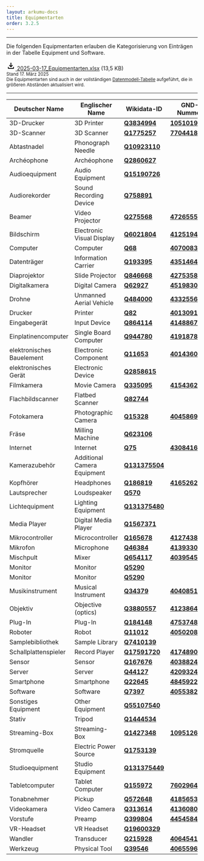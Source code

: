 ```yaml
---
layout: arkumu-docs
title: Equipmentarten
order: 3.2.5
---
```


---

Die folgenden Equipmentarten erlauben die Kategorisierung von Einträgen in der Tabelle Equipment und Software.

[<svg class="download-icon" xmlns="https://www.w3.org/2000/svg" height="24" viewBox="0 -960 960 960" width="24"><path d="M480-320 280-520l56-58 104 104v-326h80v326l104-104 56 58-200 200ZM240-160q-33 0-56.5-23.5T160-240v-120h80v120h480v-120h80v120q0 33-23.5 56.5T720-160H240Z"/></svg> 2025-03-17_Equipmentarten.xlsx](/assets/documents/2025-03-17_Equipmentarten.xlsx) (13,5 KB)  
<sub>Stand 17. März 2025  
Die Equipmentarten sind auch in der vollständigen [Datenmodell-Tabelle](/technische-dokumentation/datenmodell#tabelle) aufgeführt, die in größeren Abständen aktualisiert wird.</sub>

---

| Deutscher Name | Englischer Name | Wikidata-ID | GND-Nummer | AAT-ID |
| ------------- | ------------- | ------------- | ------------- | ------------- |
| 3D-Drucker | 3D Printer | [**Q3834994**](https://www.wikidata.org/entity/Q3834994) | [**1051019354**](https://d-nb.info/gnd/1051019354) | [**300391466**](https://vocab.getty.edu/aat/300391466) |
| 3D-Scanner | 3D Scanner | [**Q1775257**](https://www.wikidata.org/entity/Q1775257) | [**7704418-6**](https://d-nb.info/gnd/7704418-6) |  |
| Abtastnadel | Phonograph Needle | [**Q10923110**](https://www.wikidata.org/entity/Q10923110) |  | [**300374973**](https://vocab.getty.edu/aat/300374973) |
| Archéophone | Archéophone | [**Q2860627**](https://www.wikidata.org/entity/Q2860627) |  |  |
| Audioequipment | Audio Equipment | [**Q15190726**](https://www.wikidata.org/entity/Q15190726) |  | [**300387677**](https://vocab.getty.edu/aat/300387677) |
| Audiorekorder | Sound Recording Device | [**Q758891**](https://www.wikidata.org/entity/Q758891) |  |  |
| Beamer | Video Projector | [**Q275568**](https://www.wikidata.org/entity/Q275568) | [**4726555-3**](https://d-nb.info/gnd/4726555-3) |  |
| Bildschirm | Electronic Visual Display | [**Q6021804**](https://www.wikidata.org/entity/Q6021804) | [**4125194-5**](https://d-nb.info/gnd/4125194-5) |  |
| Computer | Computer | [**Q68**](https://www.wikidata.org/entity/Q68) | [**4070083-5**](https://d-nb.info/gnd/4070083-5) |  |
| Datenträger | Information Carrier | [**Q193395**](https://www.wikidata.org/entity/Q193395) | [**4351464-9**](https://d-nb.info/gnd/4351464-9) |  |
| Diaprojektor | Slide Projector | [**Q846668**](https://www.wikidata.org/entity/Q846668) | [**4275358-2**](https://d-nb.info/gnd/4275358-2) | [**300311986**](https://vocab.getty.edu/aat/300311986) |
| Digitalkamera | Digital Camera | [**Q62927**](https://www.wikidata.org/entity/Q62927) | [**4519830-5**](https://d-nb.info/gnd/4519830-5) | [**300266792**](https://vocab.getty.edu/aat/300266792) |
| Drohne | Unmanned Aerial Vehicle | [**Q484000**](https://www.wikidata.org/entity/Q484000) | [**4332556-7**](https://d-nb.info/gnd/4332556-7) |  |
| Drucker | Printer | [**Q82**](https://www.wikidata.org/entity/Q82) | [**4013091-5**](https://d-nb.info/gnd/4013091-5) | [**300024535**](https://vocab.getty.edu/aat/300024535) |
| Eingabegerät | Input Device | [**Q864114**](https://www.wikidata.org/entity/Q864114) | [**4148867-2**](https://d-nb.info/gnd/4148867-2) | [**300168267**](https://vocab.getty.edu/aat/300168267) |
| Einplatinencomputer | Single Board Computer | [**Q944780**](https://www.wikidata.org/entity/Q944780) | [**4191878-2**](https://d-nb.info/gnd/4191878-2) |  |
| elektronisches Bauelement | Electronic Component | [**Q11653**](https://www.wikidata.org/entity/Q11653) | [**4014360-0**](https://d-nb.info/gnd/4014360-0) |  |
| elektronisches Gerät | Electronic Device | [**Q2858615**](https://www.wikidata.org/entity/Q2858615) |  |  |
| Filmkamera | Movie Camera | [**Q335095**](https://www.wikidata.org/entity/Q335095) | [**4154362-2**](https://d-nb.info/gnd/4154362-2) | [**300022644**](https://vocab.getty.edu/aat/300022644) |
| Flachbildscanner | Flatbed Scanner | [**Q82744**](https://www.wikidata.org/entity/Q82744) |  |  |
| Fotokamera | Photographic Camera | [**Q15328**](https://www.wikidata.org/entity/Q15328) | [**4045869-6**](https://d-nb.info/gnd/4045869-6) | [**300022636**](https://vocab.getty.edu/aat/300022636) |
| Fräse | Milling Machine | [**Q623106**](https://www.wikidata.org/entity/Q623106) |  | [**300024721**](https://vocab.getty.edu/aat/300024721) |
| Internet | Internet | [**Q75**](https://www.wikidata.org/entity/Q75) | [**4308416-3**](https://d-nb.info/gnd/4308416-3) |  |
| Kamerazubehör | Additional Camera Equipment | [**Q131375504**](https://www.wikidata.org/entity/Q131375504) |  |  |
| Kopfhörer | Headphones | [**Q186819**](https://www.wikidata.org/entity/Q186819) | [**4165262-9**](https://d-nb.info/gnd/4165262-9) | [**300266751**](https://vocab.getty.edu/aat/300266751) |
| Lautsprecher | Loudspeaker | [**Q570**](https://www.wikidata.org/entity/Q570) |  | [**300250653**](https://vocab.getty.edu/aat/300250653) |
| Lichtequipment | Lighting Equipment | [**Q131375480**](https://www.wikidata.org/entity/Q131375480) |  |  |
| Media Player | Digital Media Player | [**Q1567371**](https://www.wikidata.org/entity/Q1567371) |  |  |
| Mikrocontroller | Microcontroller | [**Q165678**](https://www.wikidata.org/entity/Q165678) | [**4127438-6**](https://d-nb.info/gnd/4127438-6) |  |
| Mikrofon | Microphone | [**Q46384**](https://www.wikidata.org/entity/Q46384) | [**4139330-2**](https://d-nb.info/gnd/4139330-2) | [**300266322**](https://vocab.getty.edu/aat/300266322) |
| Mischpult | Mixer | [**Q654117**](https://www.wikidata.org/entity/Q654117) | [**4039545-5**](https://d-nb.info/gnd/4039545-5) | [**300420468**](https://vocab.getty.edu/aat/300420468) |
| Monitor | Monitor | [**Q5290**](https://www.wikidata.org/entity/Q5290) |  |  |
| Monitor | Monitor | [**Q5290**](https://www.wikidata.org/entity/Q5290) |  |  |
| Musikinstrument | Musical Instrument | [**Q34379**](https://www.wikidata.org/entity/Q34379) | [**4040851-6**](https://d-nb.info/gnd/4040851-6) | [**300041620**](https://vocab.getty.edu/aat/300041620) |
| Objektiv | Objective (optics) | [**Q3880557**](https://www.wikidata.org/entity/Q3880557) | [**4123864-3**](https://d-nb.info/gnd/4123864-3) |  |
| Plug-In | Plug-In | [**Q184148**](https://www.wikidata.org/entity/Q184148) | [**4753748-6**](https://d-nb.info/gnd/4753748-6) |  |
| Roboter | Robot | [**Q11012**](https://www.wikidata.org/entity/Q11012) | [**4050208-9**](https://d-nb.info/gnd/4050208-9) | [**300391077**](https://vocab.getty.edu/aat/300391077) |
| Samplebibliothek | Sample Library | [**Q7410139**](https://www.wikidata.org/entity/Q7410139) |  |  |
| Schallplattenspieler | Record Player | [**Q17591720**](https://www.wikidata.org/entity/Q17591720) | [**4174890-6**](https://d-nb.info/gnd/4174890-6) | [**300310108**](https://vocab.getty.edu/aat/300310108) |
| Sensor | Sensor | [**Q167676**](https://www.wikidata.org/entity/Q167676) | [**4038824-4**](https://d-nb.info/gnd/4038824-4) | [**300379784**](https://vocab.getty.edu/aat/300379784) |
| Server | Server | [**Q44127**](https://www.wikidata.org/entity/Q44127) | [**4209324-7**](https://d-nb.info/gnd/4209324-7) | [**300266043**](https://vocab.getty.edu/aat/300266043) |
| Smartphone | Smartphone | [**Q22645**](https://www.wikidata.org/entity/Q22645) | [**4845922-7**](https://d-nb.info/gnd/4845922-7) 
| Software | Software | [**Q7397**](https://www.wikidata.org/entity/Q7397) | [**4055382-6**](https://d-nb.info/gnd/4055382-6) | [**300028566**](https://vocab.getty.edu/aat/300028566) |
| Sonstiges Equipment | Other Equipment | [**Q55107540**](https://www.wikidata.org/entity/Q55107540) |  |  |
| Stativ | Tripod | [**Q1444534**](https://www.wikidata.org/entity/Q1444534) |  | [**300164679**](https://vocab.getty.edu/aat/300164679) |
| Streaming-Box | Streaming-Box | [**Q1427348**](https://www.wikidata.org/entity/Q1427348) | [**1095126237**](https://d-nb.info/gnd/1095126237) |  |
| Stromquelle | Electric Power Source | [**Q1753139**](https://www.wikidata.org/entity/Q1753139) |  |  |
| Studioequipment | Studio Equipment | [**Q131375449**](https://www.wikidata.org/entity/Q131375449) |  |  |
| Tabletcomputer | Tablet Computer | [**Q155972**](https://www.wikidata.org/entity/Q155972) | [**7602964-5**](https://d-nb.info/gnd/7602964-5) | [**300387132**](https://vocab.getty.edu/aat/300387132) |
| Tonabnehmer | Pickup | [**Q572648**](https://www.wikidata.org/entity/Q572648) | [**4185653-3**](https://d-nb.info/gnd/4185653-3) | [**300421687**](https://vocab.getty.edu/aat/300421687) |
| Videokamera | Video Camera | [**Q313614**](https://www.wikidata.org/entity/Q313614) | [**4136080-1**](https://d-nb.info/gnd/4136080-1) | [**300263898**](https://vocab.getty.edu/aat/300263898) |
| Vorstufe | Preamp | [**Q399804**](https://www.wikidata.org/entity/Q399804) | [**4454584-8**](https://d-nb.info/gnd/4454584-8) |  |
| VR-Headset | VR Headset | [**Q19600329**](https://www.wikidata.org/entity/Q19600329) |  |  |
| Wandler | Transducer | [**Q215928**](https://www.wikidata.org/entity/Q215928) | [**4064541-1**](https://d-nb.info/gnd/4064541-1) | [**300264909**](https://vocab.getty.edu/aat/300264909) |
| Werkzeug | Physical Tool | [**Q39546**](https://www.wikidata.org/entity/Q39546) | [**4065596-9**](https://d-nb.info/gnd/4065596-9) | [**300024841**](https://vocab.getty.edu/aat/300024841) |


